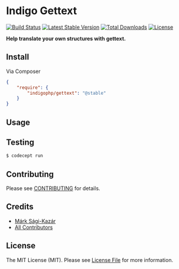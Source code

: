 # Indigo Gettext

[![Build Status](https://travis-ci.org/indigophp/gettext.svg?branch=develop)](https://travis-ci.org/indigophp/gettext)
[![Latest Stable Version](https://poser.pugx.org/indigophp/gettext/v/stable.png)](https://packagist.org/packages/indigophp/gettext)
[![Total Downloads](https://poser.pugx.org/indigophp/gettext/downloads.png)](https://packagist.org/packages/indigophp/gettext)
[![License](https://poser.pugx.org/indigophp/gettext/license.png)](https://packagist.org/packages/indigophp/gettext)

**Help translate your own structures with gettext.**


## Install

Via Composer

``` json
{
    "require": {
        "indigophp/gettext": "@stable"
    }
}
```


## Usage


## Testing

``` bash
$ codecept run
```


## Contributing

Please see [CONTRIBUTING](https://github.com/indigophp/gettext/blob/develop/CONTRIBUTING.md) for details.


## Credits

- [Márk Sági-Kazár](https://github.com/sagikazarmark)
- [All Contributors](https://github.com/indigophp/gettext/contributors)


## License

The MIT License (MIT). Please see [License File](https://github.com/indigophp/gettext/blob/develop/LICENSE) for more information.
